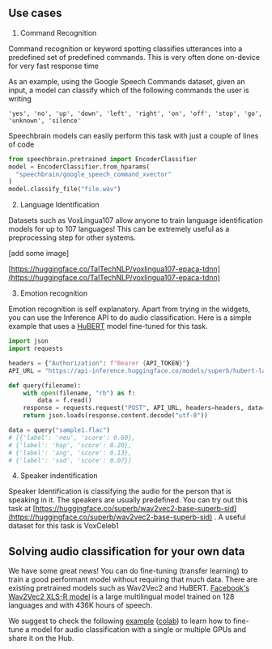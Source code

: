 ## Use cases

1. Command Recognition

Command recognition or keyword spotting classifies utterances into a predefined set of predefined commands. This is very often done on-device for very fast response time 

As an example, using the Google Speech Commands dataset, given an input, a model can classify which of the following commands the user is writing

```
'yes', 'no', 'up', 'down', 'left', 'right', 'on', 'off', 'stop', 'go', 'unknown', 'silence'
```

Speechbrain models can easily perform this task with just a couple of lines of code

```python
from speechbrain.pretrained import EncoderClassifier
model = EncoderClassifier.from_hparams(
  "speechbrain/google_speech_command_xvector"
)
model.classify_file("file.wav")
```

2. Language Identification

Datasets such as VoxLingua107 allow anyone to train language identification models for up to 107 languages! This can be extremely useful as a preprocessing step for other systems.

[add some image]

[https://huggingface.co/TalTechNLP/voxlingua107-epaca-tdnn](https://huggingface.co/TalTechNLP/voxlingua107-epaca-tdnn) 

3. Emotion recognition

Emotion recognition is self explanatory. Apart from trying in the widgets, you can use the Inference API to do audio classification. Here is a simple example that uses a [HuBERT](https://huggingface.co/superb/hubert-large-superb-er) model fine-tuned for this task.

```python
import json
import requests

headers = {"Authorization": f"Bearer {API_TOKEN}"}
API_URL = "https://api-inference.huggingface.co/models/superb/hubert-large-superb-er"

def query(filename):
    with open(filename, "rb") as f:
        data = f.read()
    response = requests.request("POST", API_URL, headers=headers, data=data)
    return json.loads(response.content.decode("utf-8"))

data = query("sample1.flac")
# [{'label': 'neu', 'score': 0.60},
# {'label': 'hap', 'score': 0.20},
# {'label': 'ang', 'score': 0.13},
# {'label': 'sad', 'score': 0.07}]
```

4. Speaker indentification

Speaker Identification is classifying the audio for the person that is speaking in it. The speakers are usually predefined. You can try out this task at [https://huggingface.co/superb/wav2vec2-base-superb-sid](https://huggingface.co/superb/wav2vec2-base-superb-sid) . A useful dataset for this task is VoxCeleb1 

## Solving audio classification for your own data

We have some great news! You can do fine-tuning (transfer learning) to train a good performant model without requiring that much data. There are existing pretrained models such as Wav2Vec2 and HuBERT. [Facebook's Wav2Vec2 XLS-R model](https://ai.facebook.com/blog/wav2vec-20-learning-the-structure-of-speech-from-raw-audio/) is a large multilingual model trained on 128 languages and with 436K hours of speech. 

We suggest to check the following [example](https://github.com/huggingface/transformers/tree/master/examples/pytorch/audio-classification) ([colab](https://colab.research.google.com/github/huggingface/notebooks/blob/master/examples/audio_classification.ipynb)) to learn how to fine-tune a model for audio classification with a single or multiple GPUs and share it on the Hub.